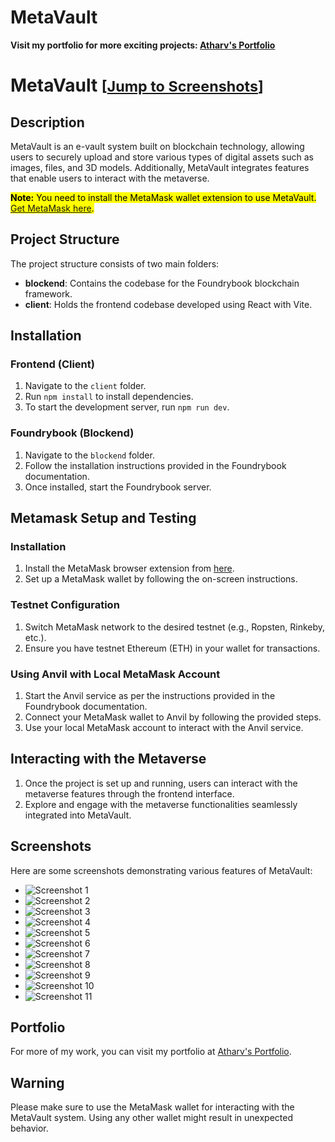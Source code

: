# MetaVault

**Visit my portfolio for more exciting projects: [Atharv's Portfolio]((https://atharvbangale.netlify.app/)/)**

# MetaVault <small>[<a href="#screenshots" style="text-decoration: underline;">Jump to Screenshots</a>]</small>

## Description

MetaVault is an e-vault system built on blockchain technology, allowing users to securely upload and store various types of digital assets such as images, files, and 3D models. Additionally, MetaVault integrates features that enable users to interact with the metaverse.

<mark style="background-color: yellow;">**Note:** You need to install the MetaMask wallet extension to use MetaVault. [Get MetaMask here](https://metamask.io/download.html).</mark>

## Project Structure

The project structure consists of two main folders:

- **blockend**: Contains the codebase for the Foundrybook blockchain framework.
- **client**: Holds the frontend codebase developed using React with Vite.

## Installation

### Frontend (Client)

1. Navigate to the `client` folder.
2. Run `npm install` to install dependencies.
3. To start the development server, run `npm run dev`.

### Foundrybook (Blockend)

1. Navigate to the `blockend` folder.
2. Follow the installation instructions provided in the Foundrybook documentation.
3. Once installed, start the Foundrybook server.

## Metamask Setup and Testing

### Installation

1. Install the MetaMask browser extension from [here](https://metamask.io/download.html).
2. Set up a MetaMask wallet by following the on-screen instructions.

### Testnet Configuration

1. Switch MetaMask network to the desired testnet (e.g., Ropsten, Rinkeby, etc.).
2. Ensure you have testnet Ethereum (ETH) in your wallet for transactions.

### Using Anvil with Local MetaMask Account

1. Start the Anvil service as per the instructions provided in the Foundrybook documentation.
2. Connect your MetaMask wallet to Anvil by following the provided steps.
3. Use your local MetaMask account to interact with the Anvil service.

## Interacting with the Metaverse

1. Once the project is set up and running, users can interact with the metaverse features through the frontend interface.
2. Explore and engage with the metaverse functionalities seamlessly integrated into MetaVault.

## Screenshots

Here are some screenshots demonstrating various features of MetaVault:

- ![Screenshot 1](client/public/1.png)
- ![Screenshot 2](client/public/2.png)
- ![Screenshot 3](client/public/3.png)
- ![Screenshot 4](client/public/4.png)
- ![Screenshot 5](client/public/5.png)
- ![Screenshot 6](client/public/6.png)
- ![Screenshot 7](client/public/7.png)
- ![Screenshot 8](client/public/8.png)
- ![Screenshot 9](client/public/9.png)
- ![Screenshot 10](client/public/10.png)
- ![Screenshot 11](client/public/11.png)

## Portfolio

For more of my work, you can visit my portfolio at [Atharv's Portfolio]((https://atharvbangale.netlify.app/)/).

## Warning

Please make sure to use the MetaMask wallet for interacting with the MetaVault system. Using any other wallet might result in unexpected behavior.
